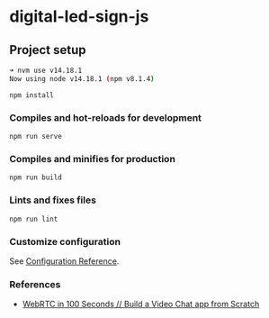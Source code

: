 # digital-led-sign-js

## Project setup

```sh
➜ nvm use v14.18.1
Now using node v14.18.1 (npm v8.1.4)
```

```
npm install
```

### Compiles and hot-reloads for development

```
npm run serve
```

### Compiles and minifies for production

```
npm run build
```

### Lints and fixes files

```
npm run lint
```

### Customize configuration

See [Configuration Reference](https://cli.vuejs.org/config/).

### References

- [WebRTC in 100 Seconds // Build a Video Chat app from Scratch](https://www.youtube.com/watch?v=WmR9IMUD_CY&t=202s)
